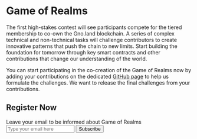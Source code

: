 # Game of Realms

The first high-stakes contest will see participants compete for the tiered membership to co-own the Gno.land blockchain.
A series of complex technical and non-technical tasks will challenge contributors to create innovative patterns that push the chain to new limits.
Start building the foundation for tomorrow through key smart contracts and other contributions that change our understanding of the world.

You can start participating in the co-creation of the Game of Realms now by adding your contributions on the dedicated [GitHub page](https://github.com/gnolang/gno/issues/357) to help us formulate the challenges. We want to release the final challenges from your contributions.

## Register Now

<!-- mailchimp -->
<div id="mc_embed_signup">
<form action="https://land.us18.list-manage.com/subscribe/post?u=8befe3303cf82796d2c1a1aff&amp;id=5499ca154b&amp;f_id=008d70e7f0" method="post" id="mc-embedded-subscribe-form" name="mc-embedded-subscribe-form" class="validate" target="_self">
  <label for="mce-EMAIL">Leave your email to be informed about Game of Realms</label>
  <div id="mc_embed_signup_scroll">
  	<div class="mc-field-group">
  		<input type="email" value="" name="EMAIL" class="required email" id="mce-EMAIL" placeholder="Type your email here" required>
  		<input type="submit" value="Subscribe" name="subscribe" id="mc-embedded-subscribe" class="button">
  	</div>
  	<div hidden="true"><input type="hidden" name="tags" value="2525514"></div>
  	<div id="mce-responses" class="clear">
  		<div class="response" id="mce-error-response" style="display:none"></div>
  		<div class="response" id="mce-success-response" style="display:none"></div>
  	</div>
  	<!-- real people should not fill this in and expect good things - do not remove this or risk form bot signups-->
  	<div style="position: absolute; left: -5000px;" aria-hidden="true"><input type="text" name="b_8befe3303cf82796d2c1a1aff_5499ca154b" tabindex="-1" value=""></div>
  </div>
</form>
</div>
<!-- /mailchimp -->
